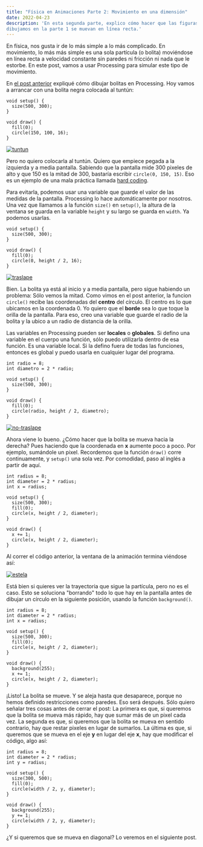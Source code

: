 ```yaml
---
title: "Física en Animaciones Parte 2: Movimiento en una dimensión"
date: 2022-04-23
description: 'En esta segunda parte, explico cómo hacer que las figuras que
dibujamos en la parte 1 se muevan en línea recta.'
---
```


En física, nos gusta ir de lo más simple a lo más complicado. En movimiento, lo
más más simple es una sola partícula (o bolita) moviéndose en línea recta a
velocidad constante sin paredes ni fricción ni nada que le estorbe. En este post,
vamos a usar Processing para simular este tipo de movimiento.

En [el post anterior](https://pagutri.github.io/my_launchx_blog/posts/post_03/)
expliqué cómo dibujar bolitas en Processing. Hoy vamos a arrancar con una 
bolita negra colocada al tuntún:

```
void setup() {
  size(500, 300);
}

void draw() {
  fill(0);
  circle(150, 100, 16);
}
```

<a href="https://imgbb.com/"><img src="https://i.ibb.co/px9CC6f/tuntun.png" alt="tuntun" border="0"></a>

Pero no quiero colocarla al tuntún. Quiero que empiece pegada a la izquierda y a
media pantalla. Sabiendo que la pantalla mide 300 pixeles de alto y que 150 es la
mitad de 300, bastaría escribir `circle(0, 150, 15)`. Eso es un ejemplo de una mala
práctica llamada [hard coding](https://es.wikipedia.org/wiki/Hard_code).

Para evitarla, podemos usar una variable que guarde el valor de las medidas de la pantalla.
Processing lo hace automáticamente por nosotros. Una vez que llamamos a la función `size()`
en `setup()`, la altura de la ventana se guarda en la variable `height` y su largo se
guarda en `width`. Ya podemos usarlas.

```
void setup() {
  size(500, 300);
}

void draw() {
  fill(0);
  circle(0, height / 2, 16);
}
```
<a href="https://imgbb.com/"><img src="https://i.ibb.co/H47WLmj/traslape.png" alt="traslape" border="0"></a>

Bien. La bolita ya está al inicio y a media pantalla, pero sigue habiendo un problema:
Sólo vemos la mitad. Como vimos en el post anterior, la funcion `circle()` recibe las
coordenadas del **centro** del círculo. El centro es lo que ubicamos en la coordenada 0. 
Yo quiero que el **borde** sea lo que toque la orilla de la pantalla. Para eso,
creo una variable que guarde el radio de la bolita y la ubico a un radio de distancia
de la orilla.

Las variables en Processing pueden ser **locales** o **globales**. Si defino una variable
en el cuerpo una función, sólo puedo utilizarla dentro de esa función. Es una variable
local. Si la defino fuera de todas las funciones, entonces es global y puedo usarla en
cualquier lugar del programa.

```
int radio = 8;
int diametro = 2 * radio;

void setup() {
  size(500, 300);
}

void draw() {
  fill(0);
  circle(radio, height / 2, diametro);
}
```

<a href="https://imgbb.com/"><img src="https://i.ibb.co/vv223V8/no-traslape.png" alt="no-traslape" border="0"></a>

Ahora viene lo bueno. ¿Cómo hacer que la bolita se mueva hacia la derecha? Pues haciendo
que la coordenada en **x** aumente poco a poco. Por ejemplo, sumándole un pixel. Recordemos
que la función `draw()` corre continuamente, y `setup()` una sola vez. Por comodidad, paso
al inglés a partir de aquí.

```
int radius = 8;
int diameter = 2 * radius;
int x = radius;

void setup() {
  size(500, 300);
  fill(0);
  circle(x, height / 2, diameter);
}

void draw() {
  x += 1;
  circle(x, height / 2, diameter);
}
```
Al correr el código anterior, la ventana de la animación termina viéndose así:

<a href="https://imgbb.com/"><img src="https://i.ibb.co/k6jwFDQ/estela.png" alt="estela" border="0"></a>

Está bien si quieres ver la trayectoria que sigue la partícula, pero no es el caso.
Esto se soluciona "borrando" todo lo que hay en la pantalla antes de dibujar un círculo
en la siguiente posición, usando la función `background()`.

```
int radius = 8;
int diameter = 2 * radius;
int x = radius;

void setup() {
  size(500, 300);
  fill(0);
  circle(x, height / 2, diameter);
}

void draw() {
  background(255);
  x += 1;
  circle(x, height / 2, diameter);
}
```

¡Listo! La bolita se mueve. Y se aleja hasta que desaparece, porque no hemos
definido restricciones como paredes. Eso será después. Sólo quiero señalar tres
cosas antes de cerrar el post: La primera es que, si queremos que la bolita
se mueva más rápido, hay que sumar más de un pixel cada vez. La segunda es que,
si queremos que la bolita se mueva en sentido contrario, hay que restar pixeles
en lugar de sumarlos. La última es que, si queremos que se mueva en el eje **y**
en lugar del eje **x**, hay que modificar el código, algo así:

```
int radius = 8;
int diameter = 2 * radius;
int y = radius;

void setup() {
  size(300, 500);
  fill(0);
  circle(width / 2, y, diameter);
}

void draw() {
  background(255);
  y += 1;
  circle(width / 2, y, diameter);
}
```

¿Y si queremos que se mueva en diagonal? Lo veremos en el siguiente post.
